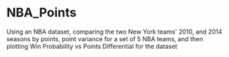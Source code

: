 # NBA_Points
Using an NBA dataset, comparing the two New York teams' 2010, and 2014 seasons by points, point variance for a set of 5 NBA teams, and then plotting Win Probability vs Points Differential for the dataset
